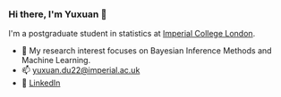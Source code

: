 ### Hi there, I'm Yuxuan 👋

I'm a postgraduate student in statistics at [Imperial College London](https://www.imperial.ac.uk/mathematics/). 

- 🔭 My research interest focuses on Bayesian Inference Methods and Machine Learning. 
- 📫 yuxuan.du22@imperial.ac.uk
- 💼 [LinkedIn](www.linkedin.com/in/alice-yuxuan-du)

